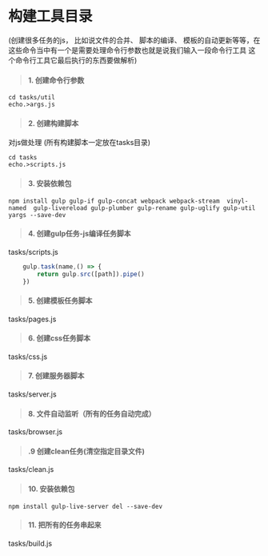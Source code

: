 # 构建工具目录
 (创建很多任务的js， 比如说文件的合并、 脚本的编译、 模板的自动更新等等，在这些命令当中有一个是需要处理命令行参数也就是说我们输入一段命令行工具 这个命令行工具它最后执行的东西要做解析)

> #### 1. 创建命令行参数

    cd tasks/util
    echo.>args.js

> #### 2. 创建构建脚本
对js做处理 (所有构建脚本一定放在tasks目录)

    cd tasks
    echo.>scripts.js

> #### 3. 安装依赖包

    npm install gulp gulp-if gulp-concat webpack webpack-stream  vinyl-named  gulp-livereload gulp-plumber gulp-rename gulp-uglify gulp-util yargs --save-dev

> #### 4. 创建gulp任务-js编译任务脚本
tasks/scripts.js

```js
    gulp.task(name,() => {
        return gulp.src([path]).pipe()
    })
```

> #### 5. 创建模板任务脚本
tasks/pages.js

> #### 6. 创建css任务脚本
tasks/css.js

> #### 7. 创建服务器脚本
tasks/server.js

> #### 8. 文件自动监听（所有的任务自动完成）
tasks/browser.js

> #### .9 创建clean任务(清空指定目录文件)
tasks/clean.js

> #### 10. 安装依赖包

    npm install gulp-live-server del --save-dev

> #### 11. 把所有的任务串起来
tasks/build.js
